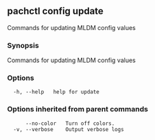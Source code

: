## pachctl config update

Commands for updating MLDM config values

### Synopsis

Commands for updating MLDM config values

### Options

```
  -h, --help   help for update
```

### Options inherited from parent commands

```
      --no-color   Turn off colors.
  -v, --verbose    Output verbose logs
```

